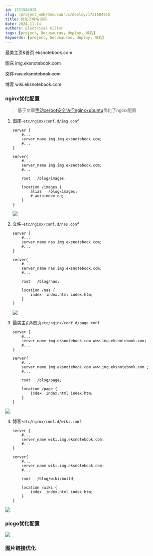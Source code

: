 ```yaml
---
id: 1731584915
slug: /project_web/Docusaurus/deploy/1731584915
title: 优化子域名访问
date: 2024-11-14
authors: Electrical Killer
tags: [project, Docusaurus, deploy, 域名]
keywords: [project, Docusaurus, deploy, 域名]
---
```


最美主页&首页 eksnotebook.com

图床 img.eksnotebook.com

~~文件 nas.eksnotebook.com~~

博客 wiki.eksnotebook.com

<!-- truncate -->

### nginx优化配置

> 基于文章[手动cerbot安全访问nginx+ubuntu](https://wiki.eksnotebook.com/docs/project_web/Docusaurus/deploy/1731504861)优化了nginx配置

1. 图床-`etc/nginx/conf.d/img.conf`
    ```config
    server {
    	#...
        server_name img.img.eksnotebook.com;
    	#...
    }
    
    server{
    	#...
        server_name img.img.eksnotebook.com;
    	#...
    	
        root   /blog/images;
    
        location /images {
            alias   /blog/images;
            # autoindex on;
        }
    }
    ```

    <img src="https://img.eksnotebook.com/images/202411142233530.png"/>

2. 文件-`etc/nginx/conf.d/nas.conf`

    ```config
    server {
    	#...
        server_name nas.img.eksnotebook.com;
    	#...
    }
    
    server{
    	#...
        server_name nas.img.eksnotebook.com;
    	#...
    	
    	root   /blog/nas;
    	
        location /nas {
            index  index.html index.htm;
        }
    }
    ```

    <img src="https://img.eksnotebook.com/images/202411142233886.png"/>

3. 最美主页&首页`etc/nginx/conf.d/page.conf`

    ```config
    server {
        #...
        server_name img.eksnotebook.com www.img.eksnotebook.com;
        #...
    }
    
    server{
        #...
        server_name img.eksnotebook.com www.img.eksnotebook.com ;
        #...
    
        root   /blog/page;
        
        location /page {
            index  index.html index.htm;
        }
    }
    ```

<img src="https://img.eksnotebook.com/images/202411142225128.png"/>

4. 博客-`etc/nginx/conf.d/wiki.conf`

    ```config
    server {
        #...
        server_name wiki.img.eksnotebook.com;
        #...
    }
    
    server{
        #...
        server_name wiki.img.eksnotebook.com;
        #...
    
        root   /blog/wiki/build;
    
        location /wiki {
            index  index.html index.htm;
        }
    }
    ```

<img src="https://img.eksnotebook.com/images/202411142234657.png"/>

### picgo优化配置

<img src="https://img.eksnotebook.com/images/202411142223209.png"/>

### 图片链接优化
